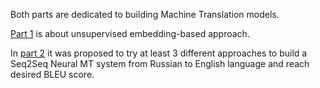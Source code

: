Both parts are dedicated to building Machine Translation models.

[Part 1](https://github.com/sevlabr/ML-advanced/tree/main/NLP%20Lab/Part%201) is about unsupervised embedding-based approach.

In [part 2](https://github.com/sevlabr/ML-advanced/tree/main/NLP%20Lab/Part%202) it was proposed to try at least 3 different
approaches to build a Seq2Seq Neural MT system from Russian to English language and reach desired BLEU score.
